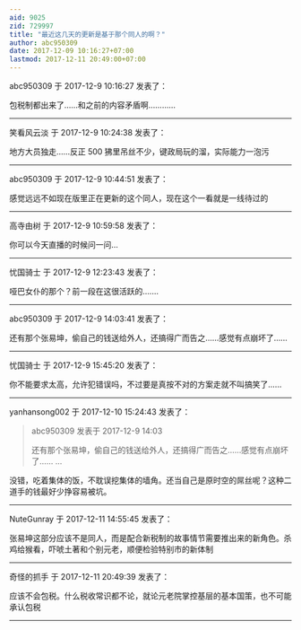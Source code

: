 ```yaml
---
aid: 9025
zid: 729997
title: "最近这几天的更新是基于那个同人的啊？"
author: abc950309
date: 2017-12-09 10:16:27+07:00
lastmod: 2017-12-11 20:49:00+07:00
---
```


abc950309 于 2017-12-9 10:16:27 发表了：

包税制都出来了……和之前的内容矛盾啊…………

---

笑看风云淡 于 2017-12-9 10:24:38 发表了：

地方大员独走……反正 500 狒里吊丝不少，键政局玩的溜，实际能力一泡污

---

abc950309 于 2017-12-9 10:44:51 发表了：

感觉远远不如现在版里正在更新的这个同人，现在这个一看就是一线待过的

---

高寺由树 于 2017-12-9 10:59:58 发表了：

你可以今天直播的时候问一问...

---

忧国骑士 于 2017-12-9 12:23:43 发表了：

哑巴女仆的那个？前一段在这很活跃的.......

---

abc950309 于 2017-12-9 14:03:41 发表了：

还有那个张易坤，偷自己的钱送给外人，还搞得广而告之……感觉有点崩坏了……

---

忧国骑士 于 2017-12-9 15:45:20 发表了：

你不能要求太高，允许犯错误吗，不过要是真按不对的方案走就不叫搞笑了......

---

yanhansong002 于 2017-12-10 15:24:43 发表了：

> abc950309 发表于 2017-12-9 14:03
>
> 还有那个张易坤，偷自己的钱送给外人，还搞得广而告之……感觉有点崩坏了…… ...

没错，吃着集体的饭，不耽误挖集体的墙角。还当自己是原时空的屌丝呢？这种二道手的钱最好少挣容易被坑。

---

NuteGunray 于 2017-12-11 14:55:45 发表了：

张易坤这部分应该不是同人，而是配合新税制的故事情节需要推出来的新角色。杀鸡给猴看，吓唬土著和个别元老，顺便检验特别市的新体制

---

奇怪的抓手 于 2017-12-11 20:49:39 发表了：

应该不会包税。什么税收常识都不论，就论元老院掌控基层的基本国策，也不可能承认包税

---

